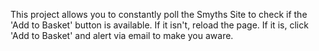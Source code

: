 This project allows you to constantly poll the Smyths Site to check if the 'Add to Basket' button is available. 
If it isn't, reload the page. If it is, click 'Add to Basket' and alert via email to make you aware.
